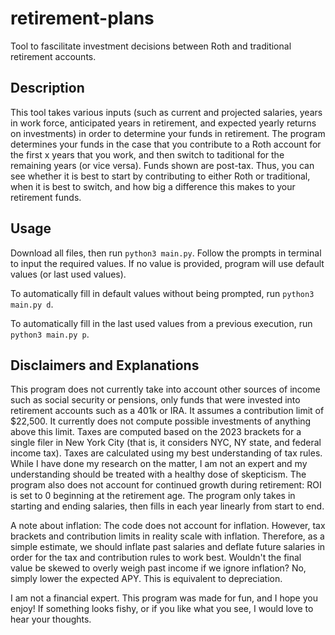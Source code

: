 # retirement-plans
Tool to fascilitate investment decisions between Roth and traditional retirement accounts.

## Description

This tool takes various inputs (such as current and projected salaries, years in work force, anticipated years in retirement, and expected yearly returns on investments) in order to determine your funds in retirement. The program determines your funds in the case that you contribute to a Roth account for the first x years that you work, and then switch to taditional for the remaining years (or vice versa). Funds shown are post-tax. Thus, you can see whether it is best to start by contributing to either Roth or traditional, when it is best to switch, and how big a difference this makes to your retirement funds.

## Usage

Download all files, then run `python3 main.py`. Follow the prompts in terminal to input the required values. If no value is provided, program will use default values (or last used values).

To automatically fill in default values without being prompted, run `python3 main.py d`.

To automatically fill in the last used values from a previous execution, run `python3 main.py p`.

## Disclaimers and Explanations

This program does not currently take into account other sources of income such as social security or pensions, only funds that were invested into retirement accounts such as a 401k or IRA. It assumes a contribution limit of $22,500. It currently does not compute possible investments of anything above this limit. Taxes are computed based on the 2023 brackets for a single filer in New York City (that is, it considers NYC, NY state, and federal income tax). Taxes are calculated using my best understanding of tax rules. While I have done my research on the matter, I am not an expert and my understanding should be treated with a healthy dose of skepticism. The program also does not account for continued growth during retirement: ROI is set to 0 beginning at the retirement age. The program only takes in starting and ending salaries, then fills in each year linearly from start to end.

A note about inflation: The code does not account for inflation. However, tax brackets and contribution limits in reality scale with inflation. Therefore, as a simple estimate, we should inflate past salaries and deflate future salaries in order for the tax and contribution rules to work best. Wouldn't the final value be skewed to overly weigh past income if we ignore inflation? No, simply lower the expected APY. This is equivalent to depreciation.

I am not a financial expert. This program was made for fun, and I hope you enjoy! If something looks fishy, or if you like what you see, I would love to hear your thoughts.
